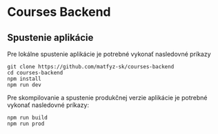 # Courses Backend

## Spustenie aplikácie

Pre lokálne spustenie aplikácie je potrebné vykonať nasledovné príkazy

```
git clone https://github.com/matfyz-sk/courses-backend
cd courses-backend
npm install
npm run dev
```

Pre skompilovanie a spustenie produkčnej verzie aplikácie je potrebné vykonať nasledovné príkazy:

```
npm run build
npm run prod
```
